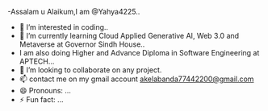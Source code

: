 -Assalam u Alaikum,I am @Yahya4225..
- 👀 I’m interested in coding..
- 🌱 I’m currently learning Cloud Applied Generative AI, Web 3.0 and Metaverse at Governor Sindh House..
-    I am also doing Higher and Advance Diploma in Software Engineering at APTECH...
- 💞️ I’m looking to collaborate on any project.
- 📫 contact me on my gmail account akelabanda77442200@gmail.com
- 😄 Pronouns: ...
- ⚡ Fun fact: ...

